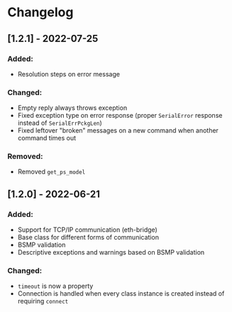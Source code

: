 # Changelog

## [1.2.1] - 2022-07-25
### Added:
- Resolution steps on error message

### Changed:
- Empty reply always throws exception
- Fixed exception type on error response (proper `SerialError` response instead of `SerialErrPckgLen`)
- Fixed leftover "broken" messages on a new command when another command times out

### Removed:
- Removed `get_ps_model`

## [1.2.0] - 2022-06-21
### Added:
- Support for TCP/IP communication (eth-bridge)
- Base class for different forms of communication
- BSMP validation
- Descriptive exceptions and warnings based on BSMP validation

### Changed:
- `timeout` is now a property
- Connection is handled when every class instance is created instead of requiring `connect`